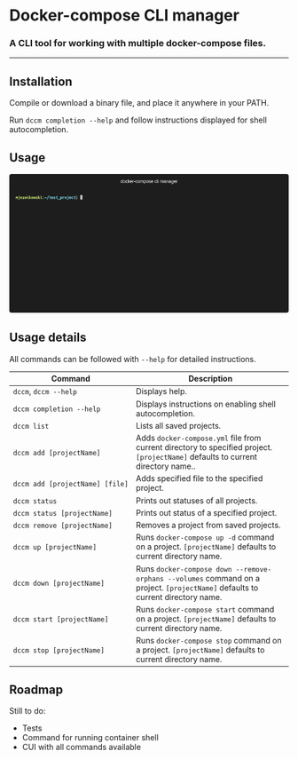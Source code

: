 # Docker-compose CLI manager

### A CLI tool for working with multiple docker-compose files.

---

## Installation

Compile or download a binary file, and place it anywhere in your PATH.

Run `dccm completion --help` and follow instructions displayed for shell autocompletion.

## Usage

<p align="center">
  <a href="https://terminalizer.com">
    <img src="/docs/dccm-demo.gif?raw=true"/>
  </a>
</p>

## Usage details

All commands can be followed with `--help` for detailed instructions.

| Command               | Description |
|-----------------------|-------------|
| `dccm`, `dccm --help` | Displays help. |
| `dccm completion --help` | Displays instructions on enabling shell autocompletion. |
| `dccm list` | Lists all saved projects. |
| `dccm add [projectName]` | Adds `docker-compose.yml` file from current directory to specified project. `[projectName]` defaults to current directory name..|
| `dccm add [projectName] [file]` | Adds specified file to the specified project. |
| `dccm status` | Prints out statuses of all projects. |
| `dccm status [projectName]` | Prints out status of a specified project. |
| `dccm remove [projectName]` | Removes a project from saved projects. |
| `dccm up [projectName]` | Runs `docker-compose up -d` command on a project. `[projectName]` defaults to current directory name. |
| `dccm down [projectName]` | Runs `docker-compose down --remove-orphans --volumes` command on a project. `[projectName]` defaults to current directory name. |
| `dccm start [projectName]` | Runs `docker-compose start` command on a project. `[projectName]` defaults to current directory name. |
| `dccm stop [projectName]` | Runs `docker-compose stop` command on a project. `[projectName]` defaults to current directory name. |

## Roadmap

Still to do:
* Tests
* Command for running container shell
* CUI with all commands available